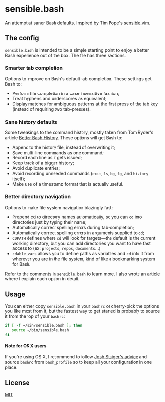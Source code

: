 # sensible.bash

An attempt at saner Bash defaults. Inspired by Tim Pope's [sensible.vim](https://github.com/tpope/vim-sensible).

## The config

`sensible.bash` is intended to be a simple starting point to enjoy a better Bash experience out of the box. The file has three sections.

### Smarter tab completion

Options to improve on Bash's default tab completion. These settings get Bash to:

- Perform file completion in a case insensitive fashion;
- Treat hyphens and underscores as equivalent;
- Display matches for ambiguous patterns at the first press of the tab key (instead of requiring two tab-presses).

### Sane history defaults

Some tweakings to the command history, mostly taken from Tom Ryder's article [Better Bash History](http://blog.sanctum.geek.nz/better-bash-history/). These options will get Bash to:

- Append to the history file, instead of overwriting it;
- Save multi-line commands as one command;
- Record each line as it gets issued;
- Keep track of a bigger history;
- Avoid duplicate entries;
- Avoid recording unneeded commands (`exit`, `ls`, `bg`, `fg`, and `history` itself);
- Make use of a timestamp format that is actually useful.

### Better directory navigation

Options to make file system navigation blazingly fast:

- Prepend cd to directory names automatically, so you can `cd` into directories just by typing their name;
- Automatically correct spelling errors during tab-completion;
- Automatically correct spelling errors in arguments supplied to `cd`;
- `CDPATH` defines where `cd` will look for targets—the default is the current working directory, but you can add directories you want to have fast access to (ex: `projects`, `repos`, `documents`...)
- `cdable_vars` allows you to define paths as variables and `cd` into it from wherever you are in the file system, kind of like a bookmarking system for Bash.

Refer to the comments in `sensible.bash`  to learn more. I also wrote an [article](http://mrzool.cc/writing/sensible-bash/) where I explain each option in detail.

## Usage

You can either copy `sensible.bash` in your `bashrc` or cherry-pick the options you like most from it, but the fastest way to get started is probably to source it from the top of your `bashrc`:

```bash
if [ -f ~/bin/sensible.bash ]; then
   source ~/bin/sensible.bash
fi
```

#### Note for OS X users

If you're using OS X, I recommend to follow [Josh Staiger's advice](http://www.joshstaiger.org/archives/2005/07/bash_profile_vs.html) and source `bashrc` from `bash_profile` so to keep all your configuration in one place.


## License

[MIT](https://opensource.org/licenses/MIT)
